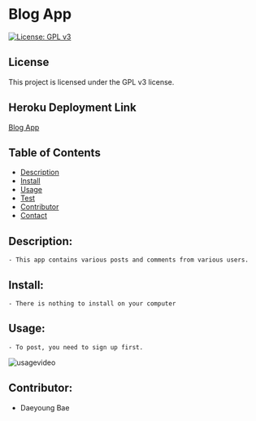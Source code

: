 # Blog App

  [![License: GPL v3](https://img.shields.io/badge/License-GPLv3-blue.svg)](https://www.gnu.org/licenses/gpl-3.0)
  
## License
  
  This project is licensed under the GPL v3 license.
  
## Heroku Deployment Link
  
  [Blog App](https://tech-blog-app-1204.herokuapp.com/)
  

## Table of Contents
- [Description](#description)
- [Install](#install)
- [Usage](#usage)
- [Test](#test)
- [Contributor](#contributor)
- [Contact](#contact)


## Description: 
    - This app contains various posts and comments from various users.

## Install:
    - There is nothing to install on your computer

## Usage: 
    - To post, you need to sign up first.
![usagevideo](./assets/blog_App_trial_video.gif)

## Contributor:  
- Daeyoung Bae 
